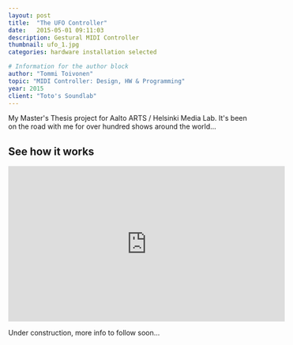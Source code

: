 ```yaml
---
layout: post
title:  "The UFO Controller"
date:   2015-05-01 09:11:03
description: Gestural MIDI Controller
thumbnail: ufo_1.jpg
categories: hardware installation selected

# Information for the author block
author: "Tommi Toivonen"
topic: "MIDI Controller: Design, HW & Programming"
year: 2015
client: "Toto's Soundlab"
---
```


My Master's Thesis project for Aalto ARTS / Helsinki Media Lab. It's been on the road with me for over hundred shows around the world... 

## See how it works

<iframe width="560" height="315" src="https://www.youtube.com/embed/yKZ-j8Bn5jM?showinfo=0" frameborder="0" allow="autoplay; encrypted-media" allowfullscreen></iframe>

Under construction, more info to follow soon...